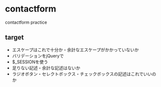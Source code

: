 # contactform
contactform practice

## target

- エスケープはこれで十分か・余計なエスケープがかかっていないか
- バリデーションをjQueryで
- $_SESSIONを使う
- 足りない記述・余計な記述はないか
- ラジオボタン・セレクトボックス・チェックボックスの記述はこれでいいのか

